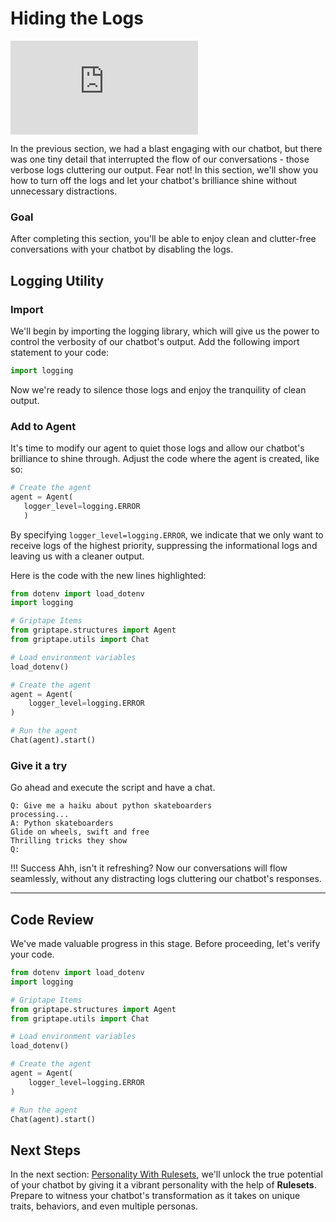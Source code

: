 # Hiding the Logs

<iframe src="https://www.youtube.com/embed/GTG1YfKudRA" title="YouTube video player" frameborder="0" allow="accelerometer; autoplay; clipboard-write; encrypted-media; gyroscope; picture-in-picture; web-share" allowfullscreen></iframe>

In the previous section, we had a blast engaging with our chatbot, but there was one tiny detail that interrupted the flow of our conversations - those verbose logs cluttering our output. Fear not!  In this section, we'll show you how to turn off the logs and let your chatbot's brilliance shine without unnecessary distractions.


### Goal
After completing this section, you'll be able to enjoy clean and clutter-free conversations with your chatbot by disabling the logs.

## Logging Utility
### Import

We'll begin by importing the logging library, which will give us the power to control the verbosity of our chatbot's output. Add the following import statement to your code:

```python
import logging
```

Now we're ready to silence those logs and enjoy the tranquility of clean output.

### Add to Agent

It's time to modify our agent to quiet those logs and allow our chatbot's brilliance to shine through. Adjust the code where the agent is created, like so:

```python hl_lines="3"
# Create the agent
agent = Agent(
   logger_level=logging.ERROR
   )
```

By specifying `logger_level=logging.ERROR`, we indicate that we only want to receive logs of the highest priority, suppressing the informational logs and leaving us with a cleaner output.


Here is the code with the new lines highlighted:

``` py linenums="1" hl_lines="2 13" 
from dotenv import load_dotenv
import logging                     

# Griptape Items
from griptape.structures import Agent
from griptape.utils import Chat

# Load environment variables
load_dotenv()

# Create the agent
agent = Agent(
    logger_level=logging.ERROR      
)

# Run the agent
Chat(agent).start()
```

### Give it a try
Go ahead and execute the script and have a chat.

```
Q: Give me a haiku about python skateboarders
processing...
A: Python skateboarders
Glide on wheels, swift and free
Thrilling tricks they show
Q: 
```

!!! Success
    Ahh, isn't it refreshing? Now our conversations will flow seamlessly, without any distracting logs cluttering our chatbot's responses.

---

## Code Review

We've made valuable progress in this stage. Before proceeding, let's verify your code.

```python linenums="1" title="app.py"
from dotenv import load_dotenv
import logging                     

# Griptape Items
from griptape.structures import Agent
from griptape.utils import Chat

# Load environment variables
load_dotenv()

# Create the agent
agent = Agent(
    logger_level=logging.ERROR      
)

# Run the agent
Chat(agent).start()
```


## Next Steps

In the next section: [Personality With Rulesets](05_personality_with_rulesets.md), we'll unlock the true potential of your chatbot by giving it a vibrant personality with the help of **Rulesets**. Prepare to witness your chatbot's transformation as it takes on unique traits, behaviors, and even multiple personas. 
